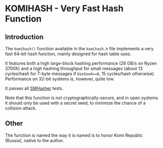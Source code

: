 # KOMIHASH - Very Fast Hash Function ##

## Introduction ##

The `komihash()` function available in the `komihash.h` file implements a very
fast 64-bit hash function, mainly designed for hash table uses.

It features both a high large-block hashing performance (28 GB/s on Ryzen
3700X) and a high hashing throughput for small messages (about 13 cycles/hash
for 7-byte messages if `UseSeed==0`, 15 cycles/hash otherwise). Performance on
32-bit systems is, however, quite low.

It passes all [SMHasher](https://github.com/rurban/smhasher) tests.

Note that this function is not cryptographically-secure, and in open systems
it should only be used with a secret seed, to minimize the chance of a
collision attack.

## Other ##

The function is named the way it is named is to honor Komi Republic
(Russia), native to the author.
